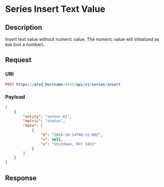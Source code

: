 # Series Insert Text Value

## Description

Insert text value without numeric value. The numeric value will initialized as `NaN` (not a number). 

## Request

### URI

```elm
POST https://atsd_hostname:8443/api/v1/series/insert
```

### Payload
```json
[
    {
        "entity": "sensor-01",
        "metric": "status",
        "data": [
            {
                "d": "2016-10-14T08:15:00Z",
                "v": null,
                "x": "Shutdown, RFC 3453"
            }
        ]
    }
]
```

## Response 

```
```
